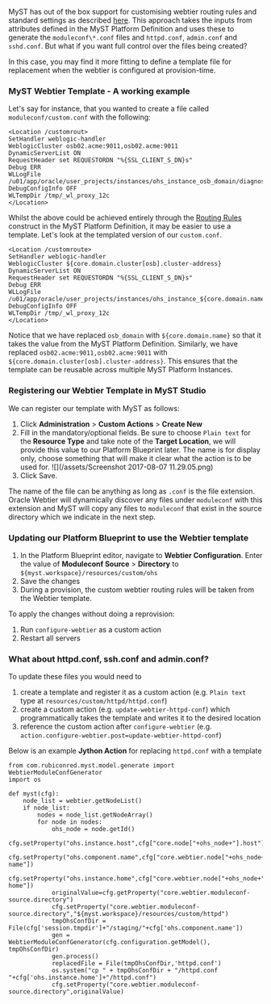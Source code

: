 MyST has out of the box support for customising webtier routing rules and standard settings as described [here](https://docs.rubiconred.com/myst-studio/platform/resources/weblogic/servers/web-tier.html). This approach takes the inputs from attributes defined in the MyST Platform Definition and uses these to generate the `moduleconf\*.conf` files and `httpd.conf`, `admin.conf` and `sshd.conf`. But what if you want full control over the files being created? 

In this case, you may find it more fitting to define a template file for replacement when the webtier is configured at provision-time. 

### MyST Webtier Template - A working example

Let's say for instance, that you wanted to create a file called `moduleconf/custom.conf` with the following:

```
<Location /customrout>
SetHandler weblogic-handler
WeblogicCluster osb02.acme:9011,osb02.acme:9011
DynamicServerList ON
RequestHeader set REQUESTORDN "%{SSL_CLIENT_S_DN}s"
Debug ERR
WLLogFile /u01/app/oracle/user_projects/instances/ohs_instance_osb_domain/diagnostics/logs/OHS/osb_domain/wlproxy_advies.log
DebugConfigInfo OFF
WLTempDir /tmp/_wl_proxy_12c
</Location>
```

Whilst the above could be achieved entirely through the [Routing Rules](https://docs.rubiconred.com/myst-studio/platform/resources/weblogic/servers/web-tier.html) construct in the MyST Platform Definition, it may be easier to use a template. Let's look at the templated version of our `custom.conf`.

```
<Location /customroute>
SetHandler weblogic-handler
WeblogicCluster ${core.domain.cluster[osb].cluster-address}
DynamicServerList ON
RequestHeader set REQUESTORDN "%{SSL_CLIENT_S_DN}s"
Debug ERR
WLLogFile /u01/app/oracle/user_projects/instances/ohs_instance_${core.domain.name}/diagnostics/logs/OHS/${core.domain.name}/wlproxy_advies.log
DebugConfigInfo OFF
WLTempDir /tmp/_wl_proxy_12c
</Location>
```

Notice that we have replaced `osb_domain` with `${core.domain.name}` so that it takes the value from the MyST Platform Definition. Similarly, we have replaced `osb02.acme:9011,osb02.acme:9011` with `${core.domain.cluster[osb].cluster-address}`. This ensures that the template can be reusable across multiple MyST Platform Instances.

### Registering our Webtier Template in MyST Studio

We can register our template with MyST as follows:

1. Click **Administration** > **Custom Actions** > **Create New**
2. Fill in the mandatory/optional fields. Be sure to choose `Plain text` for the **Resource Type** and take note of the **Target Location**, we will provide this value to our Platform Blueprint later. The name is for display only, choose something that will make it clear what the action is to be used for.
![](/assets/Screenshot 2017-08-07 11.29.05.png)
3. Click Save.

The name of the file can be anything as long as `.conf` is the file extension. Oracle Webtier will dynamically discover any files under `moduleconf` with this extension and MyST will copy any files to `moduleconf` that exist in the source directory which we indicate in the next step.

### Updating our Platform Blueprint to use the Webtier template

1. In the Platform Blueprint editor, navigate to **Webtier Configuration**. Enter the value of **Moduleconf Source** > **Directory** to `${myst.workspace}/resources/custom/ohs`
2. Save the changes
3. During a provision, the custom webtier routing rules will be taken from the Webtier template.

To apply the changes without doing a reprovision:
1. Run `configure-webtier` as a custom action
2. Restart all servers

### What about httpd.conf, ssh.conf and admin.conf?

To update these files you would need to 
1. create a template and register it as a custom action (e.g. `Plain text` type at `resources/custom/httpd/httpd.conf`)
2. create a custom action (e.g. `update-webtier-httpd-conf`) which programmatically takes the template and writes it to the desired location
3. reference the custom action after `configure-webtier` (e.g. `action.configure-webtier.post=update-webtier-httpd-conf`)

Below is an example **Jython Action** for replacing `httpd.conf` with a template 

```
from com.rubiconred.myst.model.generate import WebtierModuleConfGenerator
import os

def myst(cfg):
    node_list = webtier.getNodeList()
    if node_list:
        nodes = node_list.getNodeArray()
        for node in nodes:
            ohs_node = node.getId()
            cfg.setProperty("ohs.instance.host",cfg["core.node["+ohs_node+"].host"])
            cfg.setProperty("ohs.component.name",cfg["core.webtier.node["+ohs_node+"].component-name"])
            cfg.setProperty("ohs.instance.home",cfg["core.webtier.node["+ohs_node+"].instance-home"])
            originalValue=cfg.getProperty("core.webtier.moduleconf-source.directory")
            cfg.setProperty("core.webtier.moduleconf-source.directory","${myst.workspace}/resources/custom/httpd")
            tmpOhsConfDir = File(cfg['session.tmpdir']+"/staging/"+cfg['ohs.component.name'])
            gen = WebtierModuleConfGenerator(cfg.configuration.getModel(), tmpOhsConfDir)
            gen.process()
            replacedFile = File(tmpOhsConfDir,'httpd.conf')
            os.system("cp " + tmpOhsConfDir + "/httpd.conf "+cfg['ohs.instance.home']+"/httpd.conf")
            cfg.setProperty("core.webtier.moduleconf-source.directory",originalValue)
```